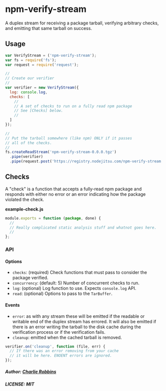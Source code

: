 # npm-verify-stream

A duplex stream for receiving a package tarball, verifying arbitrary checks, and emitting that same tarball on success.

## Usage
``` js
var VerifyStream = ('npm-verify-stream');
var fs = require('fs');
var request = require('request');

//
// Create our verifier
//
var verifier = new VerifyStream({
  log: console.log,
  checks: [
    //
    // A set of checks to run on a fully read npm package
    // See [Checks] below.
    //
  ]
});

//
// Put the tarball somewhere (like npm) ONLY if it passes
// all of the checks.
//
fs.createReadStream('npm-verify-stream-0.0.0.tgz')
  .pipe(verifier)
  .pipe(request.post('https://registry.nodejitsu.com/npm-verify-stream'));
```

## Checks
A "check" is a function that accepts a fully-read npm package and responds with either no error or an error indicating how the package violated the check.

**example-check.js**
``` js
module.exports = function (package, done) {
  //
  // Really complicated static analysis stuff and whatnot goes here.
  //
};
```

### API

#### Options

- `checks`: (required) Check functions that must pass to consider the package verified.
- `concurrency`: (default: 5) Number of concurrent checks to run.
- `log`: (optional) Log function to use. Expects `console.log` API.
- `read`: (optional) Options to pass to the `TarBuffer`.

#### Events
- `error`: as with any stream these will be emitted if the readable or writable end of the duplex stream has errored. It will also be emitted if there is an error writing the tarball to the disk cache during the verification process or if the verification fails.
- `cleanup`: emitted when the cached tarball is removed.
``` js
verifier.on('cleanup', function (file, err) {
  // If there was an error removing from your cache
  // it will be here. ENOENT errors are ignored.
});
```

##### Author: [Charlie Robbins](https://github.com/indexzero)
##### LICENSE: MIT
